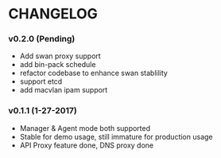 CHANGELOG
===================

### v0.2.0 (Pending)
  * Add swan proxy support
  * add bin-pack schedule
  * refactor codebase to enhance swan stablility
  * support etcd
  * add macvlan ipam support

### v0.1.1 (1-27-2017)

  * Manager & Agent mode both supported
  * Stable for demo usage, still immature for production usage
  * API Proxy feature done, DNS proxy done

